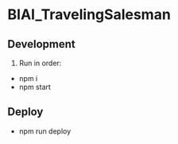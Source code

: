 # BIAI_TravelingSalesman

## Development
1. Run in order:
- npm i
- npm start

## Deploy
- npm run deploy
